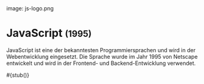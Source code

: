 <div class='meta'>
image: js-logo.png
</div>

# JavaScript <span style='font-size: 80%;'>(1995)</span>

<p class='abstract'>
JavaScript ist eine der bekanntesten Programmiersprachen und wird in der Webentwicklung eingesetzt. Die Sprache wurde im Jahr 1995 von Netscape entwickelt und wird in der Frontend- und Backend-Entwicklung verwendet.
</p>

<div class='alert alert-warning'>#{stub()}</div>
